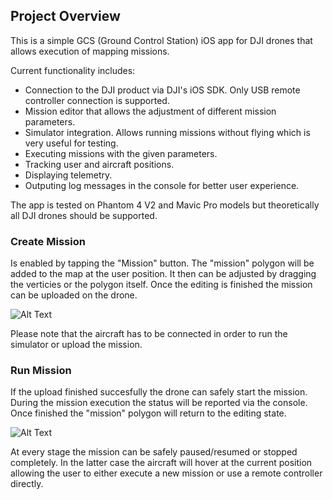 ## Project Overview

This is a simple GCS (Ground Control Station) iOS app for DJI drones that allows execution of mapping missions.

Current functionality includes:
* Connection to the DJI product via DJI's iOS SDK. Only USB remote controller connection is supported.
* Mission editor that allows the adjustment of different mission parameters.
* Simulator integration. Allows running missions without flying which is very useful for testing.
* Executing missions with the given parameters.
* Tracking user and aircraft positions.
* Displaying telemetry.
* Outputing log messages in the console for better user experience.

The app is tested on Phantom 4 V2 and Mavic Pro models but theoretically all DJI drones should be supported.

### Create Mission

Is enabled by tapping the "Mission" button. The "mission" polygon will be added to the map at the user position.
It then can be adjusted by dragging the verticies or the polygon itself. Once the editing is finished the mission can
be uploaded on the drone.

![Alt Text](Documentation/Screenshots/edit-mission.GIF)

Please note that the aircraft has to be connected in order to run the simulator or upload the mission.

### Run Mission

If the upload finished succesfully the drone can safely start the mission. During the mission execution the status
will be reported via the console. Once finished the "mission" polygon will return to the editing state.

![Alt Text](Documentation/Screenshots/run-mission.GIF)

At every stage the mission can be safely paused/resumed or stopped completely. In the latter case the aircraft will
hover at the current position allowing the user to either execute a new mission or use a remote controller directly.
